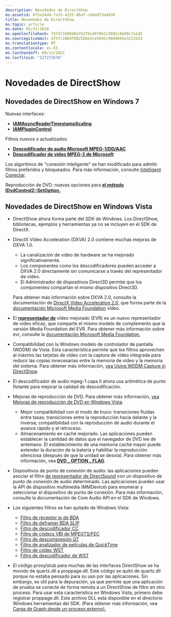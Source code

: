 ```yaml
---
description: Novedades de DirectShow
ms.assetid: 675a34d4-7a33-4125-86af-cd4ed73ad430
title: Novedades de DirectShow
ms.topic: article
ms.date: 05/31/2018
ms.openlocfilehash: 74747349848a7b370cd4766113085c84d0c7a1d5
ms.sourcegitcommit: d75fc10b9f0825bbe5ce5045c90d4045e3c53243
ms.translationtype: MT
ms.contentlocale: es-ES
ms.lasthandoff: 09/13/2021
ms.locfileid: "127272676"
---
```

# <a name="whats-new-in-directshow"></a>Novedades de DirectShow

## <a name="whats-new-for-directshow-in-windows-7"></a>Novedades de DirectShow en Windows 7

Nuevas interfaces:

-   [**IAMAsyncReaderTimestampScaling**](/windows/desktop/api/Strmif/nn-strmif-iamasyncreadertimestampscaling)
-   [**IAMPluginControl**](/windows/desktop/api/Strmif/nn-strmif-iamplugincontrol)

Filtros nuevos o actualizados:

-   [**Descodificador de audio Microsoft MPEG-1/DD/AAC**](microsoft-mpeg-1-dd-audio-decoder.md)
-   [**Descodificador de vídeo MPEG-2 de Microsoft**](microsoft-mpeg-2-video-decoder.md)

Los algoritmos de "conexión inteligente" se han modificado para admitir filtros preferidos y bloqueados. Para más información, consulte [Intelligent Conectar](intelligent-connect.md).

Reproducción de DVD: nuevas opciones para [**el método IDvdControl2::SetOption.**](/windows/desktop/api/Strmif/nf-strmif-idvdcontrol2-setoption)

## <a name="whats-new-for-directshow-in-windows-vista"></a>Novedades de DirectShow en Windows Vista

-   DirectShow ahora forma parte del SDK de Windows. Los DirectShow, bibliotecas, ejemplos y herramientas ya no se incluyen en el SDK de DirectX.
-   DirectX Video Acceleration (DXVA) 2.0 contiene muchas mejoras de DXVA 1.0.

    -   La canalización de vídeo de hardware se ha mejorado significativamente.
    -   Los componentes como los descodificadores pueden acceder a DXVA 2.0 directamente sin comunicarse a través del representador de vídeo.
    -   El Administrador de dispositivos Direct3D permite que los componentes compartan el mismo dispositivo Direct3D.

    Para obtener más información sobre DXVA 2.0, consulte la documentación de [DirectX Video Acceleration 2.0,](../medfound/directx-video-acceleration-2-0.md) que forma parte de la [documentación Microsoft Media Foundation](../medfound/microsoft-media-foundation-sdk.md) vídeo.

-   El [**representador de**](enhanced-video-renderer-filter.md) vídeo mejorado (EVR) es un nuevo representador de vídeo eficaz, que comparte el mismo modelo de complemento que la versión Media Foundation del EVR. Para obtener más información sobre evr, consulte la [documentación Microsoft Media Foundation.](../medfound/microsoft-media-foundation-sdk.md)
-   Compatibilidad con la Windows modelo de controlador de pantalla (WDDM) de Vista. Esta característica permite que los filtros aprovechen al máximo las tarjetas de vídeo con la captura de vídeo integrada para reducir las copias innecesarias entre la memoria de vídeo y la memoria del sistema. Para obtener más información, [vea Using WDDM Capture in DirectShow](using-wddm-capture-in-directshow.md).
-   El descodificador de audio mpeg-1 capa II ahora usa aritmética de punto flotante para mejorar la calidad de descodificación.
-   Mejoras de reproducción de DVD. Para obtener más información, [vea Mejoras de reproducción de DVD en Windows Vista](dvd-playback-enhancements-in-windows-vista.md).
    -   Mejor compatibilidad con el modo de truco: transiciones fluidas entre tasas; transiciones entre la reproducción hacia delante y la inversa; compatibilidad con la reproducción de audio durante el avance rápido y el retroceso.
    -   Almacenamiento en caché mejorado. Las aplicaciones pueden establecer la cantidad de datos que el navegador de DVD lee de antemano. El establecimiento de una memoria caché mayor puede extender la duración de la batería y habilitar la reproducción silenciosa (después de que la unidad se desvía). Para obtener más información, vea [**DVD \_ OPTION \_ FLAG**](/windows/win32/api/strmif/ne-strmif-dvd_option_flag).
-   Dispositivos de punto de conexión de audio: las aplicaciones pueden asociar el filtro [de representador de DirectSound](directsound-renderer-filter.md) con un dispositivo de punto de conexión de audio determinado. Las aplicaciones pueden usar la API de dispositivo multimedia (MMDevice) para enumerar y seleccionar el dispositivo de punto de conexión. Para más información, consulte la documentación de Core Audio API en el SDK de Windows.
-   Los siguientes filtros se han quitado de Windows Vista:
    -   [Filtro de receptor ip de BDA](/previous-versions/windows/desktop/mstv/bda-ip-sink-filter)
    -   [Filtro de deframer BDA SLIP](/previous-versions/windows/desktop/mstv/bda-slip-deframer-filter)
    -   [Filtro de descodificador CC](cc-decoder-filter.md)
    -   [Filtro de códecs VBI de MPEGTS/FEC](/previous-versions/windows/desktop/mstv/nabts-fec-vbi-codec-filter)
    -   [Filtro de descompresión QT](qt-decompressor-filter.md)
    -   [Filtro de analizador de películas de QuickTime](quicktime-movie-parser-filter.md)
    -   [Filtro de códec WST](wst-codec-filter.md)
    -   [Filtro de descodificador de WST](wst-decoder-filter.md)
-   El código proxy/stub para muchas de las interfaces DirectShow se ha movido de quartz.dll a proppage.dll. Este código se quitó de quartz.dll porque no estaba pensado para su uso por las aplicaciones. Sin embargo, es útil para la depuración, ya que permite que una aplicación de prueba se conecte de forma remota a un DirectShow de filtro en otro proceso. Para usar esta característica en Windows Vista, primero debe registrar proppage.dll. Este archivo DLL está disponible en el directorio Windows herramientas del SDK. (Para obtener más información, vea [Carga de Graph desde un proceso externo).](loading-a-graph-from-an-external-process.md)

 

 
